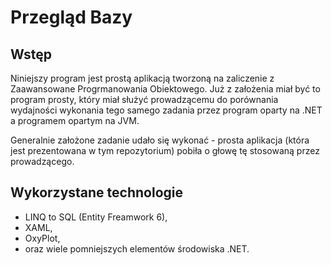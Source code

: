 ﻿# Przegląd Bazy
## Wstęp
Niniejszy program jest prostą aplikacją tworzoną na zaliczenie z Zaawansowane Progrmanowania Obiektowego. 
Już z założenia miał być to program prosty, który miał służyć prowadzącemu do porównania wydajności wykonania tego samego zadania przez program oparty na .NET a programem opartym na JVM. 

Generalnie założone zadanie udało się wykonać - prosta aplikacja (która jest prezentowana w tym repozytorium) pobiła o głowę tę stosowaną przez prowadzącego. 
## Wykorzystane technologie
* LINQ to SQL (Entity Freamwork 6),
* XAML, 
* OxyPlot,
* oraz wiele pomniejszych elementów środowiska .NET.

